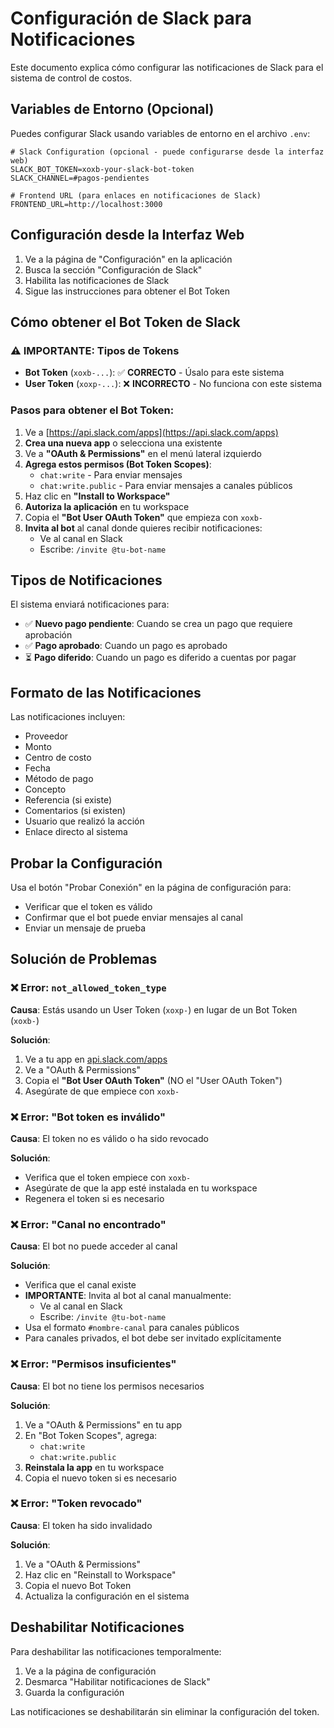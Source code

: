 # Configuración de Slack para Notificaciones

Este documento explica cómo configurar las notificaciones de Slack para el sistema de control de costos.

## Variables de Entorno (Opcional)

Puedes configurar Slack usando variables de entorno en el archivo `.env`:

```env
# Slack Configuration (opcional - puede configurarse desde la interfaz web)
SLACK_BOT_TOKEN=xoxb-your-slack-bot-token
SLACK_CHANNEL=#pagos-pendientes

# Frontend URL (para enlaces en notificaciones de Slack)
FRONTEND_URL=http://localhost:3000
```

## Configuración desde la Interfaz Web

1. Ve a la página de "Configuración" en la aplicación
2. Busca la sección "Configuración de Slack"
3. Habilita las notificaciones de Slack
4. Sigue las instrucciones para obtener el Bot Token

## Cómo obtener el Bot Token de Slack

### ⚠️ IMPORTANTE: Tipos de Tokens

- **Bot Token** (`xoxb-...`): ✅ **CORRECTO** - Úsalo para este sistema
- **User Token** (`xoxp-...`): ❌ **INCORRECTO** - No funciona con este sistema

### Pasos para obtener el Bot Token:

1. Ve a [https://api.slack.com/apps](https://api.slack.com/apps)
2. **Crea una nueva app** o selecciona una existente
3. Ve a **"OAuth & Permissions"** en el menú lateral izquierdo
4. **Agrega estos permisos (Bot Token Scopes)**:
   - `chat:write` - Para enviar mensajes
   - `chat:write.public` - Para enviar mensajes a canales públicos
5. Haz clic en **"Install to Workspace"** 
6. **Autoriza la aplicación** en tu workspace
7. Copia el **"Bot User OAuth Token"** que empieza con `xoxb-`
8. **Invita al bot** al canal donde quieres recibir notificaciones:
   - Ve al canal en Slack
   - Escribe: `/invite @tu-bot-name`

## Tipos de Notificaciones

El sistema enviará notificaciones para:

- ✅ **Nuevo pago pendiente**: Cuando se crea un pago que requiere aprobación
- ✅ **Pago aprobado**: Cuando un pago es aprobado
- ⏳ **Pago diferido**: Cuando un pago es diferido a cuentas por pagar

## Formato de las Notificaciones

Las notificaciones incluyen:
- Proveedor
- Monto
- Centro de costo
- Fecha
- Método de pago
- Concepto
- Referencia (si existe)
- Comentarios (si existen)
- Usuario que realizó la acción
- Enlace directo al sistema

## Probar la Configuración

Usa el botón "Probar Conexión" en la página de configuración para:
- Verificar que el token es válido
- Confirmar que el bot puede enviar mensajes al canal
- Enviar un mensaje de prueba

## Solución de Problemas

### ❌ Error: `not_allowed_token_type`
**Causa**: Estás usando un User Token (`xoxp-`) en lugar de un Bot Token (`xoxb-`)

**Solución**: 
1. Ve a tu app en [api.slack.com/apps](https://api.slack.com/apps)
2. Ve a "OAuth & Permissions"
3. Copia el **"Bot User OAuth Token"** (NO el "User OAuth Token")
4. Asegúrate de que empiece con `xoxb-`

### ❌ Error: "Bot token es inválido"
**Causa**: El token no es válido o ha sido revocado

**Solución**:
- Verifica que el token empiece con `xoxb-`
- Asegúrate de que la app esté instalada en tu workspace
- Regenera el token si es necesario

### ❌ Error: "Canal no encontrado"
**Causa**: El bot no puede acceder al canal

**Solución**:
- Verifica que el canal existe
- **IMPORTANTE**: Invita al bot al canal manualmente:
  - Ve al canal en Slack
  - Escribe: `/invite @tu-bot-name`
- Usa el formato `#nombre-canal` para canales públicos
- Para canales privados, el bot debe ser invitado explícitamente

### ❌ Error: "Permisos insuficientes"
**Causa**: El bot no tiene los permisos necesarios

**Solución**:
1. Ve a "OAuth & Permissions" en tu app
2. En "Bot Token Scopes", agrega:
   - `chat:write`
   - `chat:write.public`
3. **Reinstala la app** en tu workspace
4. Copia el nuevo token si es necesario

### ❌ Error: "Token revocado"
**Causa**: El token ha sido invalidado

**Solución**:
1. Ve a "OAuth & Permissions"
2. Haz clic en "Reinstall to Workspace"
3. Copia el nuevo Bot Token
4. Actualiza la configuración en el sistema

## Deshabilitar Notificaciones

Para deshabilitar las notificaciones temporalmente:
1. Ve a la página de configuración
2. Desmarca "Habilitar notificaciones de Slack"
3. Guarda la configuración

Las notificaciones se deshabilitarán sin eliminar la configuración del token. 